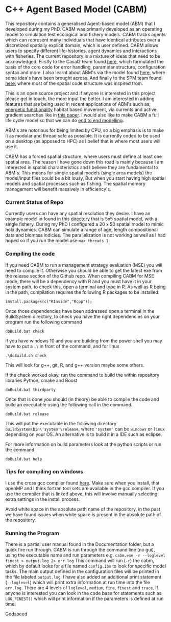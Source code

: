 # C++ Agent Based Model (CABM)

This repository contains a generalised Agent-based model (ABM) that I developed during my PhD. CABM was primarily developed as an operating model to simulation test ecological and fishery
models. CABM tracks agents which can represent many individuals that have identical attributes over a discretized spatially explicit domain, which is user defined. CABM allows users to specify 
different life-histories, agent dynamics and interactions with fisheries. The current repository is a mixture of  ideas that need to be acknowledged. 
Firstly to the Casal2 team found [here](https://github.com/NIWAFisheriesModelling/CASAL2),
which formulated the basis of the core code for error handling, parameter structure, configuration syntax and more. I also learnt about ABM's 
via the model found [here](https://github.com/trophia/sna1), where some idea's have been brought across. And finally to the SPM  team found [here](https://github.com/NIWAFisheriesModelling/SPM),
where most of the spatial code structure was inspired from.

This is an open source project and if anyone is interested in this project please get in touch, the more input the better. I am interested in adding features that are being used in recent applications of ABM's such as; [energetic functionality](https://www.sciencedirect.com/science/article/pii/S0304380018301327) 
habitat based movement, via currents and active gradient searches like in [this paper](https://www.sciencedirect.com/science/article/pii/S0079661117302896). I would
also like to make CABM a full life cycle model so that we can do [end to end modelling](https://www-sciencedirect-com.ezproxy.auckland.ac.nz/science/article/pii/S0079661115000233).

ABM's are notorious for being limited by CPU, so a big emphasis is to make it as modular and thread safe as possible. It is currently
coded to be used on a desktop (as apposed to HPC) as I belief that is where most users will use it.

CABM has a forced spatial structure, where users must define at least one spatial area. The reason I have gone down this road
is mainly because I am interested in spatial characteristics and I believe they are fundamental to ABM's. This means for simple 
spatial models (single area models) the model/input files could be a bit lousy, But when you start having high spatial models and spatial
processes such as fishing. The spatial memory management will benefit massively in efficiency's.


### Current Status of Repo
Currently users can have any spatial resolution they desire. I have an example model in found in this [directory](https://github.com/Craig44/CABM/tree/master/Example/SpatialModel) that is 5x5 spatial model,
with a single fishery. During my PhD I configured a 20 x 50 spatial model to mimic hoki dynamics. CABM can simulate a range of age, length compositional data and biomass indicies. The parallelization is not working as well as I had hoped
so if you run the model use `max_threads 1`. 

### Compiling the code

If you need CABM to run a management strategy evaluation (MSE) you will need to compile it. Otherwise you should be able to get the latest exe from the release section of the Github repo. When compiling CABM for MSE mode, there will be a dependency with R and you must have it in your system path, to check this, open a terminal and type in R. As well as R being in the path, compilation requires the following R packages to be installed.
```
install.packages(c("RInside","Rcpp"));
```
Once those dependencies have been addressed open a terminal in the BuildSystem directory, to check you have the right dependencies on your program run the following command

```
doBuild.bat check
```

if you have windows 10 and you are building from the power shell you may have to put a ```.\``` in front of the command, and for linux

```
.\doBuild.sh check
```

This will look for g++, git, R, and g++ version maybe some others.

If the check worked okay, run the command to build the within repository libraries Python, cmake and Boost

```
doBuild.bat thirdparty
```

Once that is done you should (in theory) be able to compile the code and build an executable using the following
call in the command.

```
doBuild.bat release
```

This will put the executable in the following directory ```BuildSystem\bin\'system'\release```, where ```'system'``` can 
be ```windows``` or ```linux``` depending on your OS. An alternative is to build it in a IDE such as eclipse.

For more information on build parameters look at the python scripts or run the command

```
doBuild.bat help
```

### Tips for compiling on windows
I use the cross gcc compiler found [here](https://jmeubank.github.io/tdm-gcc/). Make sure when you install, that openMP and I think fortran tool sets are available in the gcc compiler. 
If you use the compiler that is linked above, this will involve manually selecting extra settings in the install process.


Avoid white space in the absolute path name of the repository, in the past we have found issues when white space is present in the absolute path of the repository.


### Running the Program

There is a partial user manual found in the Documentation folder, but a quick fire run through. CABM is run through the command line
(no gui), using the executable name and run parameters e.g. ```cabm.exe -r --loglevel finest > output.log 2> err.log``` This command will run (```-r```) the cabm, which by
default looks for a file named ```config.ibm``` to look for specific model tasks. The main output defined in the configuration files will be printed in
 the file labeled ```output.log```. I have also added an additional print statement (```--loglevel```) which will print extra 
information at run time into the file ```err.log```. There are 4 levels of ```loglevel```, ```medium```,  ```fine```, ```finest``` and ```trace```. If anyone is interested you can 
look in the code base for statements such as ```LOG_FINEST()``` which will print information if the parameters is defined at run time.

Godspeed
